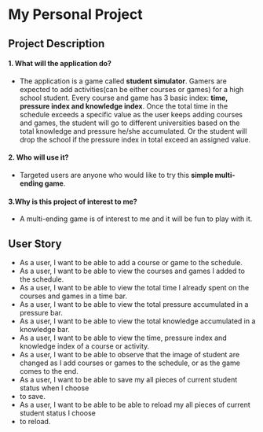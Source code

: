 # My Personal Project

## Project Description
#### 1. What will the application do?
- The application is a game called **student simulator**. 
Gamers are expected to add activities(can be either courses or games) for a high school
student. Every course and game has 3 basic index: **time, pressure index
and knowledge index**. Once the total time in the schedule exceeds a specific value 
as the user keeps adding courses and games, the student will go to different universities
based on the total knowledge and pressure he/she accumulated. Or the student will drop
the school if the pressure index in total exceed an assigned value. 


#### 2. Who will use it?
- Targeted users are anyone who would like to try this **simple multi-ending game**.

#### 3.Why is this project of interest to me?
- A multi-ending game is of interest to me and it will be fun to play with it.

## User Story
- As a user, I want to be able to add a course or game to the schedule.
- As a user, I want to be able to view the courses and games I added 
  to the schedule.
- As a user, I want to be able to view the total time I already spent on 
  the courses and games in a time bar.
- As a user, I want to be able to view the total pressure accumulated in a pressure bar.
- As a user, I want to be able to view the total knowledge accumulated in a knowledge bar.
- As a user, I want to be able to view the time, pressure index and knowledge 
  index of a course or activity.
- As a user, I want to be able to observe that the image of student are changed as I add 
  courses or games to the schedule, or as the game comes to the end.
- As a user, I want to be able to save my all pieces of current student status when I choose 
- to save.
- As a user, I want to be able to be able to reload my all pieces of current student status I choose
- to reload.
